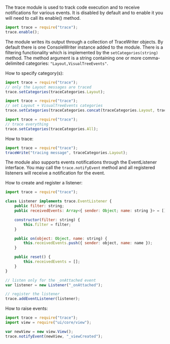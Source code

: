 The trace module is used to track code execution and to receive notifications for various events.
It is disabled by default and to enable it you will need to call its enable() method.

```js
import trace = require("trace");
trace.enable();
```

The module writes its output through a collection of TraceWriter objects. By default there is one ConsoleWriter instance added to the module. There is a filtering functionality which is implemented by the `setCategories(string)` method. The method argument is a string containing one or more comma-delimited categories: `"Layout,VisualTreeEvents"`.

How to specify category(s):

```js
import trace = require("trace");
// only the Layout messages are traced
trace.setCategories(traceCategories.Layout);
``` 

```js
import trace = require("trace");
// set Layout + VisualTreeEvents categories
trace.setCategories(traceCategories.concat(traceCategories.Layout, traceCategories.VisualTreeEvents));
```

```js
import trace = require("trace");
// trace everything
trace.setCategories(traceCategories.All);
```

How to trace:

```js
import trace = require("trace");
traceWrite("tracing message", traceCategories.Layout);
```

The module also supports events notifications through the EventListener interface. You may call the `trace.notifyEvent` method and all registered listeners will receive a notification for the event.

How to create and register a listener:

```js
import trace = require("trace");

class Listener implements trace.EventListener {
    public filter: string;
    public receivedEvents: Array<{ sender: Object; name: string }> = [];

    constructor(filter: string) {
        this.filter = filter;
    }

    public on(object: Object, name: string) {
        this.receivedEvents.push({ sender: object, name: name });
    }

    public reset() {
        this.receivedEvents = [];
    }
}

// listen only for the _onAttached event
var listener = new Listener("_onAttached");

// register the listener
trace.addEventListener(listener);
```

How to raise events:

```js
import trace = require("trace");
import view = require("ui/core/view");

var newView = new view.View();
trace.notifyEvent(newView, "_viewCreated");
```